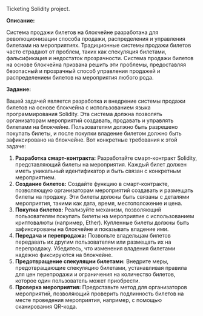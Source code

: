 Ticketing Solidity project.

**Описание:**

Система продажи билетов на блокчейне разработана для революционизации способа продажи, распределения и управления билетами на мероприятиях. Традиционные системы продажи билетов часто страдают от проблем, таких как спекуляция билетами, фальсификация и недостаток прозрачности. Система продажи билетов на основе блокчейна призвана решить эти проблемы, предоставляя безопасный и прозрачный способ управления продажей и распределением билетов на мероприятия любого рода.

**Задание:**

Вашей задачей является разработка и внедрение системы продажи билетов на основе блокчейна с использованием языка программирования Solidity. Эта система должна позволять организаторам мероприятий создавать, продавать и управлять билетами на блокчейне. Пользователям должно быть разрешено покупать билеты, и после покупки владение билетом должно быть зафиксировано на блокчейне. Вот конкретные требования к этой задаче:

1. **Разработка смарт-контракта:** Разработайте смарт-контракт Solidity, представляющий билеты на мероприятия. Каждый билет должен иметь уникальный идентификатор и быть связан с конкретным мероприятием.
2. **Создание билетов:** Создайте функцию в смарт-контракте, позволяющую организаторам мероприятий создавать и размещать билеты на продажу. Эти билеты должны быть связаны с деталями мероприятия, такими как дата, время, местоположение и цена.
3. **Покупка билетов:** Реализуйте механизм, позволяющий пользователям покупать билеты на мероприятие с использованием криптовалюты (например, Ether). Купленные билеты должны быть зафиксированы на блокчейне и показывать владение ими.
4. **Передача и перепродажа:** Позвольте владельцам билетов передавать их другим пользователям или размещать их на перепродажу. Убедитесь, что изменения владения билетами надежно фиксируются на блокчейне.
5. **Предотвращение спекуляции билетами:** Внедрите меры, предотвращающие спекуляцию билетами, устанавливая правила для цен перепродажи и ограничения на количество билетов, которое один пользователь может приобрести.
6. **Проверка мероприятия:** Предоставьте метод для организаторов мероприятий, позволяющий проверить подлинность билетов на месте проведения мероприятия, например, с помощью сканирования QR-кода.
